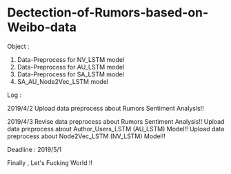 # Dectection-of-Rumors-based-on-Weibo-data




Object : 
1. Data-Preprocess for NV_LSTM model
2. Data-Preprocess for AU_LSTM model
3. Data-Preprocess for SA_LSTM model
4. SA_AU_Node2Vec_LSTM model

Log :

2019/4/2
Upload data preprocess about Rumors Sentiment Analysis!!

2019/4/3
Revise data preprocess about Rumors Sentiment Analysis!!
Upload data preprocess about Author_Users_LSTM (AU_LSTM) Model!!
Upload data preprocess about Node2Vec_LSTM (NV_LSTM) Model!!

Deadline :
2019/5/1

Finally , Let's Fucking World !!
